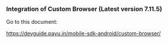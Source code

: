 
### Integration of Custom Browser (Latest version 7.11.5)


Go to this document:

https://devguide.payu.in/mobile-sdk-android/custom-browser/
